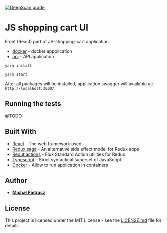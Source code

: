 [![DeepScan grade](https://deepscan.io/api/teams/2725/projects/4006/branches/33635/badge/grade.svg)](https://deepscan.io/dashboard#view=project&tid=2725&pid=4006&bid=33635)

# JS shopping cart UI

Front (React) part of JS-shopping-cart application

* [docker](https://github.com/CodeMiner84/JS-shopping-cart-docker) - docker appplication
* [api](https://github.com/CodeMiner84/JS-shopping-cart-api) - API application


```
yarn install
```
```
yarn start
```

After all packages will be installed, application swagger will available at: `http://localhost:3000/`

## Running the tests

@TODO

## Built With

* [React](https://reactjs.org/) - The web framework used
* [Redux saga](https://github.com/redux-saga/redux-saga) - An alternative side effect model for Redux apps
* [Redut actions](https://github.com/redux-utilities/redux-actions) - Flux Standard Action utilities for Redux
* [Typescript](https://www.typescriptlang.org/) - Strict syntactical superset of JavaScript
* [Docker](https://www.docker.com/) - Allow to run application in containers

## Author

* [**Michał Pietrasz**](http://michalpietrasz.pl)

## License

This project is licensed under the MIT License - see the [LICENSE.md](LICENSE.md) file for details